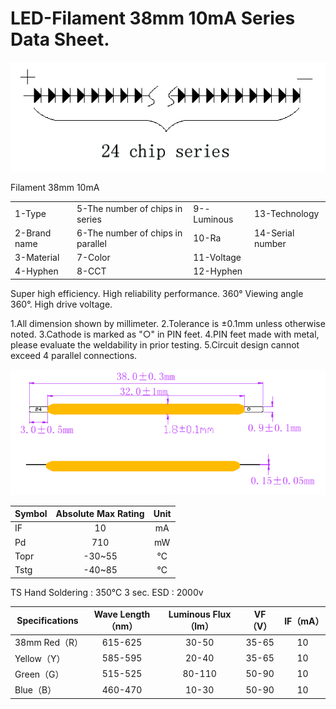 # LED-Filament 38mm 10mA Series Data Sheet.

![alt text](https://github.com/Galaxy-Man/LED-Filament/blob/master/LEDFilament24ChipSeries.png "Logo Title Text 1")

Filament 38mm 10mA

|  |  |  |  |
| ------------- | ------------------------------------ | ------------------ | ---------------- |
| 1-Type      | 5-The number of chips in series     | 9--Luminous        | 13-Technology |
| 2-Brand name| 6-The number of chips in parallel   | 10-Ra             | 14-Serial number |
| 3-Material  | 7-Color                             | 11-Voltage | |
| 4-Hyphen    | 8-CCT                               | 12-Hyphen | |


Super high efficiency.
High reliability performance.
360° Viewing angle 360°.
High drive voltage.

1.All dimension shown by millimeter.
2.Tolerance is ±0.1mm unless otherwise noted.
3.Cathode is marked as "○" in PIN feet.
4.PIN feet made with metal, please evaluate the weldability in prior testing.
5.Circuit design cannot exceed 4 parallel connections.

![alt text](https://github.com/Galaxy-Man/LED-Filament/blob/master/LEDFilamentDimensions.png "Logo Title Text 1")

| Symbol | Absolute Max Rating | Unit |
| ------------- | :-------------: |:-------------: |
|IF |10 |mA | 
|Pd |710 |mW | 
|Topr |-30~55 |℃ | 
|Tstg | -40~85|℃ | 

TS Hand Soldering : 350℃ 3 sec. 
ESD : 2000v

|  	Specifications|  	Wave Length（nm）|  	Luminous Flux（lm） | 	VF（V）|  	IF（mA）|  
| ------------- | :-------------: |:-------------:|:-------------: |:-------------: |
| 38mm 	Red（R）|  	615-625|  	30-50 | 	35-65|  	10 	    |     
| Yellow（Y）|  	585-595|  	20-40 | 	35-65| 	10 	 | 
| Green（G）|  	515-525 | 	80-110|  	50-90| 	10 	 | 
| Blue（B）|  	460-470 | 	10-30|  	50-90| 	10 	 | 

